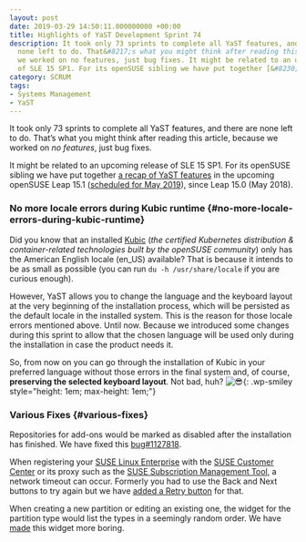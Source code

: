 ```yaml
---
layout: post
date: 2019-03-29 14:50:11.000000000 +00:00
title: Highlights of YaST Development Sprint 74
description: It took only 73 sprints to complete all YaST features, and there are
  none left to do. That&#8217;s what you might think after reading this article, because
  we worked on no features, just bug fixes. It might be related to an upcoming release
  of SLE 15 SP1. For its openSUSE sibling we have put together [&#8230;]
category: SCRUM
tags:
- Systems Management
- YaST
---
```


<!--
Highlights of YaST Development Sprint 74
-->

It took only 73 sprints to complete all YaST features, and there are
none left to do. That’s what you might think after reading this article,
because we worked on *no features*, just bug fixes.

It might be related to an upcoming release of SLE 15 SP1. For its
openSUSE sibling we have put together [a recap of YaST features][1] in
the upcoming openSUSE Leap 15.1 ([scheduled for May 2019][2]), since
Leap 15.0 (May 2018).

### No more locale errors during Kubic runtime   {#no-more-locale-errors-during-kubic-runtime}

Did you know that an installed [Kubic][3] (*the certified Kubernetes
distribution &amp; container-related technologies built by the openSUSE
community*) only has the American English locale (en\_US) available?
That is because it intends to be as small as possible (you can run `du
-h /usr/share/locale` if you are curious enough).

However, YaST allows you to change the language and the keyboard layout
at the very beginning of the installation process, which will be
persisted as the default locale in the installed system. This is the
reason for those locale errors mentioned above. Until now. Because we
introduced some changes during this sprint to allow that the chosen
language will be used only during the installation in case the product
needs it.

So, from now on you can go through the installation of Kubic in your
preferred language without those errors in the final system and, of
course, **preserving the selected keyboard layout**. Not bad, huh?
![😎](https://s.w.org/images/core/emoji/2.2.1/72x72/1f60e.png){:
.wp-smiley style="height: 1em; max-height: 1em;"}

### Various Fixes   {#various-fixes}

Repositories for add-ons would be marked as disabled after the
installation has finished. We have fixed this [bug#1127818][4].

When registering your [SUSE Linux Enterprise][5] with the [SUSE Customer
Center][6] or its proxy such as the [SUSE Subscription Management
Tool][7], a network timeout can occur. Formerly you had to use the Back
and Next buttons to try again but we have [added a Retry button][8] for
that.

When creating a new partition or editing an existing one, the widget for
the partition type would list the types in a seemingly random order. We
have [made][9] this widget more boring.



[1]: https://en.opensuse.org/Features_15.1#YaST
[2]: https://en.opensuse.org/openSUSE:Roadmap
[3]: https://kubic.opensuse.org/
[4]: https://bugzilla.suse.com/show_bug.cgi?id=1127818
[5]: https://www.suse.com/solutions/enterprise-linux/
[6]: https://scc.suse.com
[7]: https://www.suse.com/products/subscription-management-tool/
[8]: https://github.com/yast/yast-registration/pull/428
[9]: https://github.com/yast/yast-storage-ng/pull/872
